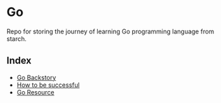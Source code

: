 # Go
Repo for storing the journey of learning Go programming language from starch.

## Index
- [Go Backstory](./backstory.md)
- [How to be successful](./how-to-be-successful.md)
- [Go Resource](./go-resources.md)